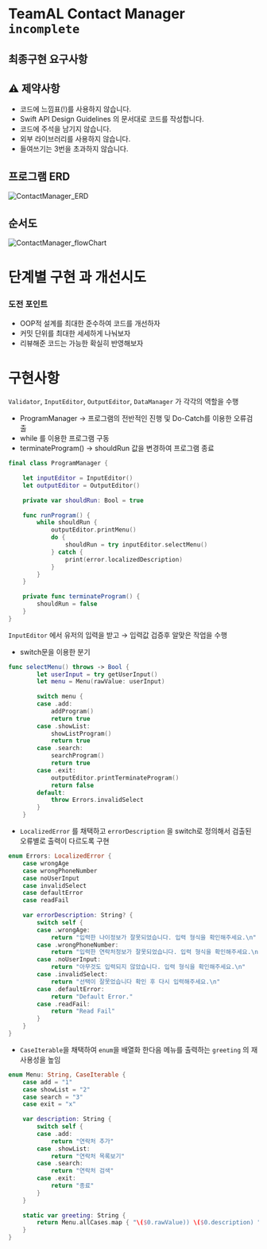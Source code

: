 # TeamAL Contact Manager `incomplete`

## 최종구현 요구사항

## ⚠️ 제약사항

- 코드에 느낌표(!)를 사용하지 않습니다.
- Swift API Design Guidelines 의 문서대로 코드를 작성합니다.
- 코드에 주석을 남기지 않습니다.
- 외부 라이브러리를 사용하지 않습니다.
- 들여쓰기는 3번을 초과하지 않습니다.

## 프로그램 ERD
![ContactManager_ERD](https://user-images.githubusercontent.com/29590768/210161074-d154f732-fb49-4ea9-82f4-62690769ccba.png)


## 순서도
![ContactManager_flowChart](https://user-images.githubusercontent.com/29590768/210161087-a2c13c81-476f-4e56-a918-17938476ce47.png)


# 단계별 구현 과 개선시도

### 도전 포인트

- OOP적 설계를 최대한 준수하여 코드를 개선하자
- 커밋 단위를 최대한 세세하게 나눠보자
- 리뷰해준 코드는 가능한 확실히 반영해보자

# 구현사항

`Validator`, `InputEditor`, `OutputEditor`, `DataManager` 가 각각의 역할을 수행

- ProgramManager → 프로그램의 전반적인 진행 및 Do-Catch를 이용한 오류검출
- while 를 이용한 프로그램 구동
- terminateProgram() → shouldRun 값을 변경하여 프로그램 종료

```swift
final class ProgramManager {
    
    let inputEditor = InputEditor()
    let outputEditor = OutputEditor()
    
    private var shouldRun: Bool = true
    
    func runProgram() {
        while shouldRun {
            outputEditor.printMenu()
            do {
                shouldRun = try inputEditor.selectMenu()
            } catch {
                print(error.localizedDescription)
            }
        }
    }
    
    private func terminateProgram() {
        shouldRun = false
    }
}
```



`InputEditor` 에서 유저의 입력을 받고 → 입력값 겁증후 알맞은 작업을 수행

- switch문을 이용한 분기

```swift
func selectMenu() throws -> Bool {
        let userInput = try getUserInput()
        let menu = Menu(rawValue: userInput)
        
        switch menu {
        case .add:
            addProgram()
            return true
        case .showList:
            showListProgram()
            return true
        case .search:
            searchProgram()
            return true
        case .exit:
            outputEditor.printTerminateProgram()
            return false
        default:
            throw Errors.invalidSelect
        }
    }
```



- `LocalizedError` 를 채택하고 `errorDescription` 을 switch로 정의해서 검출된 오류별로 출력이 다르도록 구현

```swift
enum Errors: LocalizedError {
    case wrongAge
    case wrongPhoneNumber
    case noUserInput
    case invalidSelect
    case defaultError
    case readFail
    
    var errorDescription: String? {
        switch self {
        case .wrongAge:
            return "입력한 나이정보가 잘못되었습니다. 입력 형식을 확인해주세요.\n"
        case .wrongPhoneNumber:
            return "입력한 연락처정보가 잘못되었습니다. 입력 형식을 확인해주세요.\n"
        case .noUserInput:
            return "아무것도 입력되지 않았습니다. 입력 형식을 확인해주세요.\n"
        case .invalidSelect:
            return "선택이 잘못었습니다 확인 후 다시 입력해주세요.\n"
        case .defaultError:
            return "Default Error."
        case .readFail:
            return "Read Fail"
        }
    }
}
```



- `CaseIterable`을 채택하여 `enum`을 배열화 한다음 메뉴를 출력하는 `greeting` 의 재사용성을 높임

```swift
enum Menu: String, CaseIterable {
    case add = "1"
    case showList = "2"
    case search = "3"
    case exit = "x"
        
    var description: String {
        switch self {
        case .add:
            return "연락처 추가"
        case .showList:
            return "연락처 목록보기"
        case .search:
            return "연락처 검색"
        case .exit:
            return "종료"
        }
    }
    
    static var greeting: String {
        return Menu.allCases.map { "\($0.rawValue)) \($0.description) " }.joined()
    }
}
```
